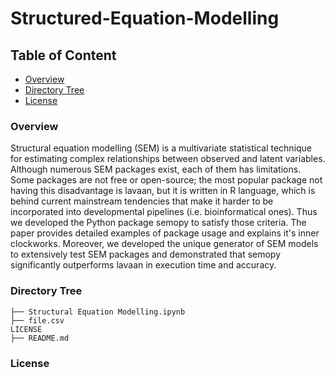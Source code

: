 # Structured-Equation-Modelling

## Table of Content
  * [Overview](#overview)
  * [Directory Tree](#directory-tree)
  * [License](#license)

### Overview

Structural equation modelling (SEM) is a multivariate statistical technique for estimating complex relationships between observed and latent variables. Although numerous SEM packages exist, each of them has limitations. Some packages are not free or open-source; the most popular package not having this disadvantage is lavaan, but it is written in R language, which is behind current mainstream tendencies that make it harder to be incorporated into developmental pipelines (i.e. bioinformatical ones). Thus we developed the Python package semopy to satisfy those criteria. The paper provides detailed examples of package usage and explains it's inner clockworks. Moreover, we developed the unique generator of SEM models to extensively test SEM packages and demonstrated that semopy significantly outperforms lavaan in execution time and accuracy.

### Directory Tree

```
├── Structural Equation Modelling.ipynb
├── file.csv
LICENSE
├── README.md
```

### License


